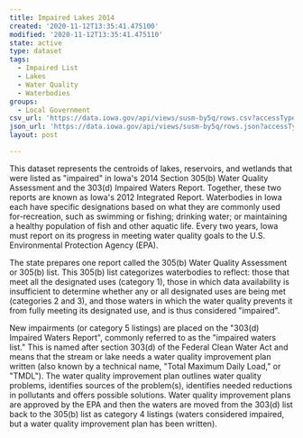 ```yaml
---
title: Impaired Lakes 2014
created: '2020-11-12T13:35:41.475100'
modified: '2020-11-12T13:35:41.475110'
state: active
type: dataset
tags:
  - Impaired List
  - Lakes
  - Water Quality
  - Waterbodies
groups:
  - Local Government
csv_url: 'https://data.iowa.gov/api/views/susm-by5q/rows.csv?accessType=DOWNLOAD'
json_url: 'https://data.iowa.gov/api/views/susm-by5q/rows.json?accessType=DOWNLOAD'
layout: post

---
```

This dataset represents the centroids of lakes, reservoirs, and wetlands that were listed as "impaired" in Iowa's 2014 Section 305(b) Water Quality Assessment and the 303(d) Impaired Waters Report. Together, these two reports are known as Iowa's 2012 Integrated Report.  Waterbodies in Iowa each have specific designations based on what they are commonly used for-recreation, such as swimming or fishing; drinking water; or maintaining a healthy population of fish and other aquatic life. Every two years, Iowa must report on its progress in meeting water quality goals to the U.S. Environmental Protection Agency (EPA).

The state prepares one report called the 305(b) Water Quality Assessment or 305(b) list. This 305(b) list categorizes waterbodies to reflect: those that meet all the designated uses (category 1), those in which data availability is insufficient to determine whether any or all designated uses are being met (categories 2 and 3), and those waters in which the water quality prevents it from fully meeting its designated use, and is thus considered "impaired".

New impairments (or category 5 listings) are placed on the "303(d) Impaired Waters Report", commonly referred to as the "impaired waters list." This is named after section 303(d) of the Federal Clean Water Act and means that the stream or lake needs a water quality improvement plan written (also known by a technical name, "Total Maximum Daily Load," or "TMDL"). The water quality improvement plan outlines water quality problems, identifies sources of the problem(s), identifies needed reductions in pollutants and offers possible solutions. Water quality improvement plans are approved by the EPA and then the waters are moved from the 303(d) list back to the 305(b) list as category 4 listings (waters considered impaired, but a water quality improvement plan has been written).
